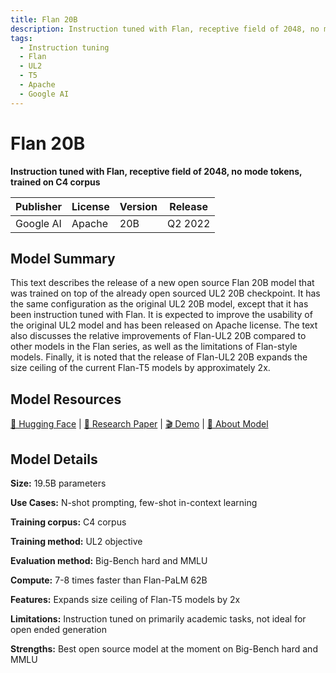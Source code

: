 ```yaml
---
title: Flan 20B
description: Instruction tuned with Flan, receptive field of 2048, no mode tokens, trained on C4 corpus
tags:
  - Instruction tuning
  - Flan
  - UL2
  - T5
  - Apache
  - Google AI
---
```


# Flan 20B

**Instruction tuned with Flan, receptive field of 2048, no mode tokens, trained on C4 corpus**

| Publisher | License | Version | Release |
| --- | --- | --- | --- |
| Google AI | Apache | 20B | Q2 2022 |

## Model Summary

This text describes the release of a new open source Flan 20B model that was trained on top of the already open sourced UL2 20B checkpoint. It has the same configuration as the original UL2 20B model, except that it has been instruction tuned with Flan. It is expected to improve the usability of the original UL2 model and has been released on Apache license. The text also discusses the relative improvements of Flan-UL2 20B compared to other models in the Flan series, as well as the limitations of Flan-style models. Finally, it is noted that the release of Flan-UL2 20B expands the size ceiling of the current Flan-T5 models by approximately 2x.

## Model Resources

[🤗 Hugging Face](https://huggingface.co/google/flan-ul2) | [📄 Research Paper](https://arxiv.org/abs/2205.05131) | [🎬 Demo](https://huggingface.co/spaces/ybelkada/i-like-flan-ul2) | [📖 About Model](https://www.yitay.net/blog/flan-ul2-20b)

## Model Details

**Size:** 19.5B parameters

**Use Cases:** N-shot prompting, few-shot in-context learning

**Training corpus:** C4 corpus

**Training method:** UL2 objective

**Evaluation method:** Big-Bench hard and MMLU

**Compute:** 7-8 times faster than Flan-PaLM 62B

**Features:** Expands size ceiling of Flan-T5 models by 2x

**Limitations:** Instruction tuned on primarily academic tasks, not ideal for open ended generation

**Strengths:** Best open source model at the moment on Big-Bench hard and MMLU

